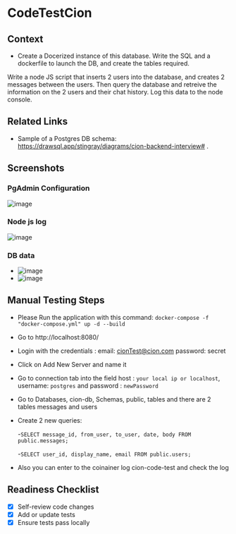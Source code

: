 # CodeTestCion


## Context

- Create a Docerized instance of this database. Write the SQL and a dockerfile to launch the DB, and create the tables required. 

Write a node JS script that inserts 2 users into the database, and creates 2 messages between the users. Then query the database and retreive the information on the 2 users and their chat history. Log this data to the node console.

## Related Links 

- Sample of a Postgres DB schema:   https://drawsql.app/stingray/diagrams/cion-backend-interview# .

## Screenshots
### PgAdmin Configuration
![image](https://user-images.githubusercontent.com/27929182/119171893-d03d4080-ba2a-11eb-9b86-acdc7bb6dd87.png)
### Node js log 
![image](https://user-images.githubusercontent.com/27929182/119184257-c6233e00-ba3a-11eb-8ef4-9ac4aa605206.png)
### DB data 
* ![image](https://user-images.githubusercontent.com/27929182/119170606-1beeea80-ba29-11eb-83da-b78542b507a8.png)
* ![image](https://user-images.githubusercontent.com/27929182/119170649-2c06ca00-ba29-11eb-8b14-e605979d2520.png)

## Manual Testing Steps

* Please Run the application with this command: `docker-compose -f "docker-compose.yml" up -d --build`
* Go to http://localhost:8080/
* Login with the credentials : email: cionTest@cion.com password: secret
* Click on Add New Server and name it
* Go to connection tab into the field host : `your local ip or localhost`, username: `postgres` and password : `newPassword`
* Go to Databases, cion-db, Schemas, public, tables and there are 2 tables messages and users 
* Create 2 new queries:
	
	-`SELECT message_id, from_user, to_user, date, body
		FROM public.messages;`

	-`SELECT user_id, display_name, email
		FROM public.users;`
  
* Also you can enter to the coinainer log cion-code-test and check the log 

## Readiness Checklist

- [X] Self-review code changes
- [X] Add or update tests
- [X] Ensure tests pass locally
